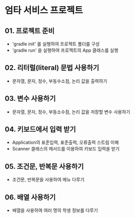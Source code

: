 # 엄타 서비스 프로젝트

## 01. 프로젝트 준비

- 'gradle init' 를 실행하여 프로젝트 폴더를 구성
- 'gradle run' 을 실행하여 프로젝트의 App 클래스를 실행

## 02. 리터럴(literal) 문법 사용하기

- 문자열, 문자, 정수, 부동수소점, 논리 값을 출력하기

## 03. 변수 사용하기

- 문자열, 문자, 정수, 부동소수점, 논리 값을 저장할 변수 사용하기 

## 04. 키보드에서 입력 받기

- Application의 표준입력, 표준출력, 오류출력 스트림 이해
- Scanner 클래스의 메서드를 이용하여 키보드 입력을 받기

## 05. 조건문, 반복문 사용하기

- 조건문, 반복문을 사용하여 메뉴 다루기

## 06. 배열 사용하기

- 배열을 사용하여 여러 명의 학생 정보를 다루기

